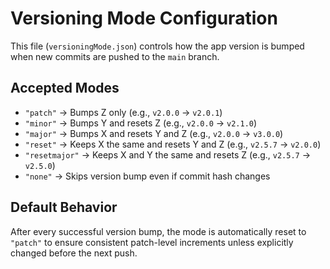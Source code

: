 # Versioning Mode Configuration

This file (`versioningMode.json`) controls how the app version is bumped when new commits are pushed to the `main` branch.

## Accepted Modes

- `"patch"` → Bumps Z only (e.g., `v2.0.0` → `v2.0.1`)
- `"minor"` → Bumps Y and resets Z (e.g., `v2.0.0` → `v2.1.0`)
- `"major"` → Bumps X and resets Y and Z (e.g., `v2.0.0` → `v3.0.0`)
- `"reset"` → Keeps X the same and resets Y and Z (e.g., `v2.5.7` → `v2.0.0`)
- `"resetmajor"` → Keeps X and Y the same and resets Z (e.g., `v2.5.7` → `v2.5.0`)
- `"none"` → Skips version bump even if commit hash changes

## Default Behavior

After every successful version bump, the mode is automatically reset to `"patch"` to ensure consistent patch-level increments unless explicitly changed before the next push.
